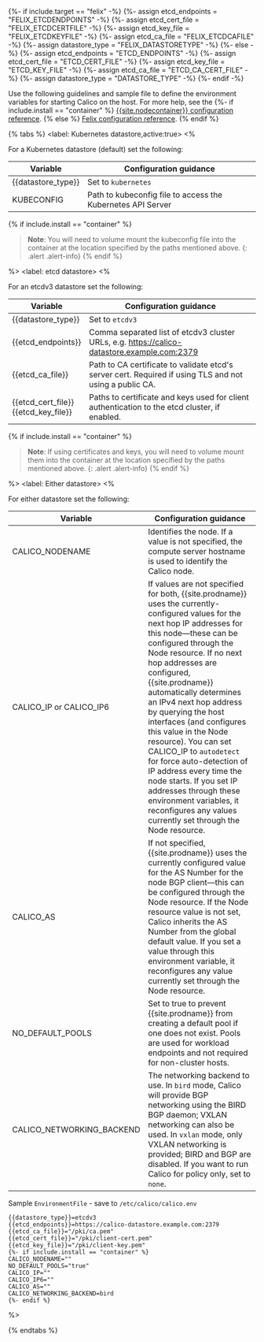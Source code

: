 {%- if include.target == "felix" -%}
{%- assign etcd_endpoints = "FELIX_ETCDENDPOINTS" -%}
{%- assign etcd_cert_file = "FELIX_ETCDCERTFILE" -%}
{%- assign etcd_key_file = "FELIX_ETCDKEYFILE" -%}
{%- assign etcd_ca_file = "FELIX_ETCDCAFILE" -%}
{%- assign datastore_type = "FELIX_DATASTORETYPE" -%}
{%- else -%}
{%- assign etcd_endpoints = "ETCD_ENDPOINTS" -%}
{%- assign etcd_cert_file = "ETCD_CERT_FILE" -%}
{%- assign etcd_key_file = "ETCD_KEY_FILE" -%}
{%- assign etcd_ca_file = "ETCD_CA_CERT_FILE" -%}
{%- assign datastore_type = "DATASTORE_TYPE" -%}
{%- endif -%}

Use the following guidelines and sample file to define the environment variables for starting Calico on the host. For more help, see the 
{%- if include.install == "container" %}
 [{{site.nodecontainer}} configuration reference]({{site.baseurl}}/reference/node/configuration).
{% else %}
 [Felix configuration reference]({{site.baseurl}}/reference/felix/configuration).
{% endif %}

{% tabs %}
  <label: Kubernetes datastore,active:true>
  <%

For a Kubernetes datastore (default) set the following:

| Variable | Configuration guidance |
|----------|------------------------|
| {{datastore_type}} | Set to `kubernetes` |
| KUBECONFIG | Path to kubeconfig file to access the Kubernetes API Server |

{% if include.install == "container" %}
> **Note**: You will need to volume mount the kubeconfig file into the container at the location specified by the paths mentioned above.
{: .alert .alert-info}
{% endif %}


%>
  <label: etcd datastore>
  <%

For an etcdv3 datastore set the following:

| Variable | Configuration guidance |
|----------|------------------------|
| {{datastore_type}} | Set to `etcdv3` |
| {{etcd_endpoints}} | Comma separated list of etcdv3 cluster URLs, e.g. https://calico-datastore.example.com:2379 |
| {{etcd_ca_file}} | Path to CA certificate to validate etcd's server cert.  Required if using TLS and not using a public CA. |
| {{etcd_cert_file}}<br>{{etcd_key_file}} | Paths to certificate and keys used for client authentication to the etcd cluster, if enabled.   |

{% if include.install == "container" %}
> **Note**: If using certificates and keys, you will need to volume mount them into the container at the location specified by the paths mentioned above.
{: .alert .alert-info}
{% endif %}

%>
  <label: Either datastore>
  <%
  
For either datastore set the following:

| Variable | Configuration guidance |
|----------|------------------------|
| CALICO_NODENAME | Identifies the node. If a value is not specified, the compute server hostname is used to identify the Calico node. |
| CALICO_IP or CALICO_IP6 | If values are not specified for both, {{site.prodname}} uses the currently-configured values for the next hop IP addresses for this node—these can be configured through the Node resource. If no next hop addresses are configured, {{site.prodname}} automatically determines an IPv4 next hop address by querying the host interfaces (and configures this value in the Node resource). You can set CALICO_IP to `autodetect` for force auto-detection of IP address every time the node starts. If you set IP addresses through these environment variables, it reconfigures any values currently set through the Node resource. |
| CALICO_AS | If not specified, {{site.prodname}} uses the currently configured value for the AS Number for the node BGP client—this can be configured through the Node resource. If the Node resource value is not set, Calico inherits the AS Number from the global default value. If you set a value through this environment variable, it reconfigures any value currently set through the Node resource. |
| NO_DEFAULT_POOLS | Set to true to prevent {{site.prodname}} from creating a default pool if one does not exist. Pools are used for workload endpoints and not required for non-cluster hosts. |
| CALICO_NETWORKING_BACKEND | The networking backend to use. In `bird` mode, Calico will provide BGP networking using the BIRD BGP daemon; VXLAN networking can also be used. In `vxlan` mode, only VXLAN networking is provided; BIRD and BGP are disabled. If you want to run Calico for policy only, set to `none`. |


Sample `EnvironmentFile` - save to `/etc/calico/calico.env`

```shell
{{datastore_type}}=etcdv3
{{etcd_endpoints}}=https://calico-datastore.example.com:2379
{{etcd_ca_file}}="/pki/ca.pem"
{{etcd_cert_file}}="/pki/client-cert.pem"
{{etcd_key_file}}="/pki/client-key.pem"
{%- if include.install == "container" %}
CALICO_NODENAME=""
NO_DEFAULT_POOLS="true"
CALICO_IP=""
CALICO_IP6=""
CALICO_AS=""
CALICO_NETWORKING_BACKEND=bird
{%- endif %}
```
%>

  {% endtabs %}